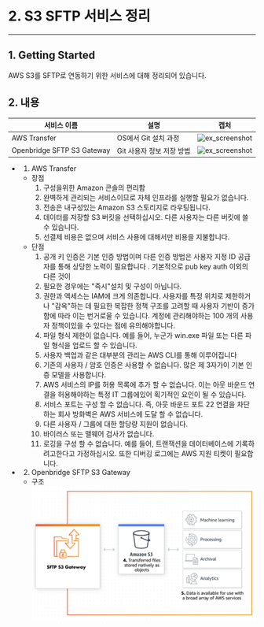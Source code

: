 # 2. S3 SFTP 서비스 정리
* * *      

## **1. Getting Started**
AWS S3를 SFTP로 연동하기 위한 서비스에 대해 정리되어 있습니다.


## **2. 내용**
|서비스 이름|설명|캡처|
|---------------|---|---------------------|
|AWS Transfer|OS에서 Git 설치 과정|![ex_screenshot](./assets//docker-plugin.png) |
|Openbridge SFTP S3 Gateway|Git 사용자 정보 저장 방법|![ex_screenshot](./assets//Remote-Containers.png) |

- 1) AWS Transfer
    - 장점
        1. 구성을위한 Amazon 콘솔의 편리함
        2. 완벽하게 관리되는 서비스이므로 자체 인프라를 실행할 필요가 없습니다.
        3. 전송은 내구성있는 Amazon S3 스토리지로 라우팅됩니다.
        4. 데이터를 저장할 S3 버킷을 선택하십시오. 다른 사용자는 다른 버킷에 쓸 수 있습니다.
        5. 선결제 비용은 없으며 서비스 사용에 대해서만 비용을 지불합니다.
    - 단점
        1. 공개 키 인증은 기본 인증 방법이며 다른 인증 방법은 사용자 지정 ID 공급자를 통해 상당한 노력이 필요합니다 . 기본적으로 pub key auth 이외의 다른 것이 
        2. 필요한 경우에는 "즉시"설치 및 구성이 아닙니다.
        3. 권한과 액세스는 IAM에 크게 의존합니다. 사용자를 특정 위치로 제한하거나 "감옥"하는 데 필요한 복잡한 정책 구조를 고려할 때 사용자 기반이 증가함에 따라 이는 번거로울 수 있습니다. 계정에 관리해야하는 100 개의 사용자 정책이있을 수 있다는 점에 유의해야합니다.
        4. 파일 형식 제한이 없습니다. 예를 들어, 누군가 win.exe 파일 또는 다른 파일 형식을 업로드 할 수 있습니다.
        5. 사용자 백업과 같은 대부분의 관리는 AWS CLI를 통해 이루어집니다
        6. 기존의 사용자 / 암호 인증은 사용할 수 없습니다. 많은 제 3자가이 기본 인증 모델을 사용합니다.
        7. AWS 서비스의 IP를 허용 목록에 추가 할 수 없습니다. 이는 아웃 바운드 연결을 허용해야하는 특정 IT 그룹에있어 획기적인 요인이 될 수 있습니다.
        8. 서비스 포트는 구성 할 수 없습니다. 즉, 아웃 바운드 포트 22 연결을 차단하는 회사 방화벽은 AWS 서비스에 도달 할 수 없습니다.
        9. 다른 사용자 / 그룹에 대한 할당량 지원이 없습니다.
        10. 바이러스 또는 맬웨어 검사가 없습니다.
        11. 로깅을 구성 할 수 없습니다. 예를 들어, 트랜잭션을 데이터베이스에 기록하려고한다고 가정하십시오. 또한 디버깅 로그에는 AWS 지원 티켓이 필요합니다.
- 2) Openbridge SFTP S3 Gateway
    - 구조   
    ![ex_screenshot](./assets//s3-sftp-gateway-structure.png)
    